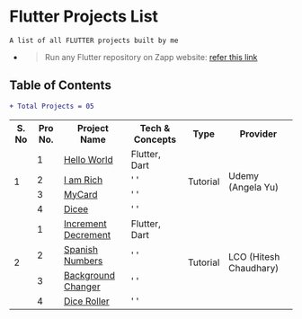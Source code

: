 # Flutter Projects List
    A list of all FLUTTER projects built by me

- >Run any Flutter repository on Zapp website: <a href="https://zapp.run/assets/homepage/import-github.gif">refer this link </a>

## Table of Contents

```diff
+ Total Projects = 05
```

<table>
<!-- Table heading starts -->
  <tr>
    <th>S. No</th>
    <th>Pro No.</th>
    <th>Project Name</th>
    <th>Tech & Concepts</th>
    <th>Type</th>
    <th>Provider</th>
  </tr>
<!-- table body starts -->



<!-- by Udemy(Angela Yu) -->
  <tr>    
    <td rowspan=4>1</td>
    <td>1</td>
    <td>
        <a href="https://github.com/Rahullkumr/flutter-00-helloWorld">Hello World</a>
    </td>
    <td>Flutter, Dart</td>
    <td rowspan=4>Tutorial</td>
    <td rowspan=4>Udemy (Angela Yu)</td>
  </tr>

  <tr>
    <td>2</td>
    <td>
        <a href="https://github.com/Rahullkumr/flutter-01-IAmRich">I am Rich</a>
    </td>
    <td>' '</td>
  </tr>

  <tr>
    <td>3</td>
    <td>
        <a href="https://github.com/Rahullkumr/flutter-02-MyCard">MyCard</a>
    </td>
    <td>' '</td>
  </tr>

  <tr>
    <td>4</td>
    <td>
        <a href="https://github.com/Rahullkumr/flutter-03-dicee">Dicee</a>
    </td>
    <td>' '</td>
  </tr>



<!-- by LCO (Hitesh Chaudhary) -->  
  <tr>    
    <td rowspan=4>2</td>
    <td>1</td>
    <td>
        <a href="https://github.com/Rahullkumr/Flutter-Projects-lco/tree/main/1Incremnt_decremnt">Increment Decrement</a>
    </td>
    <td>Flutter, Dart</td>
    <td rowspan=4>Tutorial</td>
    <td rowspan=4>LCO (Hitesh Chaudhary)</td>
  </tr>

  <tr>
    <td>2</td>
    <td>
        <a href="https://github.com/Rahullkumr/Flutter-Projects-lco/tree/main/2Spanish_Nos">Spanish Numbers</a>
    </td>
    <td>' '</td>
  </tr>

  <tr>
    <td>3</td>
    <td>
        <a href="https://github.com/Rahullkumr/Flutter-Projects-lco/tree/main/3Bg_Changer">Background Changer</a>
    </td>
    <td>' '</td>
  </tr>

  <tr>
    <td>4</td>
    <td>
        <a href="https://github.com/Rahullkumr/Flutter-Projects-lco/tree/main/4Dice_Roller">Dice Roller</a>
    </td>
    <td>' '</td>
  </tr>